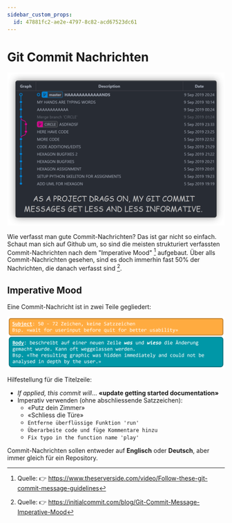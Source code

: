 ```yaml
---
sidebar_custom_props:
  id: 47881fc2-ae2e-4797-8c82-acd67523dc61
---
```

# Git Commit Nachrichten

![](images/git-commit-history.png) 

Wie verfasst man gute Commit-Nachrichten? Das ist gar nicht so einfach. Schaut man sich auf Github um, so sind die meisten strukturiert verfassten Commit-Nachrichten nach dem "Imperative Mood" [^1] aufgebaut. Über alls Commit-Nachrichten gesehen, sind es doch immerhin fast 50% der Nachrichten, die danach verfasst sind [^2].

## Imperative Mood

Eine Commit-Nachricht ist in zwei Teile gegliedert:

![Aufbau einer Commit-Nachricht](images/git-message.png)

Hilfestellung für die Titelzeile:
- *If applied, this commit will*... **«update getting started documentation»**
- Imperativ verwenden (ohne abschliessende Satzzeichen):
  - «Putz dein Zimmer»
  - «Schliess die Türe»
  - `Entferne überflüssige Funktion 'run'`
  - `Überarbeite code und füge Kommentare hinzu`
  - `Fix typo in the function name 'play'`

Commit-Nachrichten sollen entweder auf **Englisch** oder **Deutsch**, aber immer gleich für ein Repository. 


[^1]: Quelle: 👉 https://www.theserverside.com/video/Follow-these-git-commit-message-guidelines
[^2]: Quelle: 👉 https://initialcommit.com/blog/Git-Commit-Message-Imperative-Mood